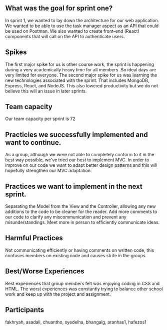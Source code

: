 What was the goal for sprint one? 
-------------------------------------------------

In sprint 1, we wanted to lay down the architecture for our web application. We wanted to be able to use the task manager aspect as an API that could be used on Postman. We also wanted to create front-end (React) components that will call on the API to authenticate users. 

Spikes
-------------------------------------------------

The first major spike for us is other course work, the sprint is happening during a very academically heavy time for all members. So ideal days are very limited for everyone. 
The second major spike for us was learning the new technologies associated with the sprint. That includes MongoDB, Express, React, and NodeJS. This also lowered productivity but we do not believe this will an issue in later sprints.

Team capacity
-------------------------------------------------

Our team capacity per sprint is 72

Practicies we successfully implemented and want to continue.
-------------------------------------------------

As a group, although we were not able to completely conform to it in the best way possible, we've tried our best to implement MVC. In order to improve on our code we want to adapt better design patterns and this will hopefully strengthen our MVC adaptation.

Practices we want to implement in the next sprint.
-------------------------------------------------

Separating the Model from the View and the Controller, allowing any new additions to the code to be cleaner for the reader. Add more comments to our code to clarify any miscommunication and prevent any misunderstandings. Meet more in person to efficiently communicate ideas.

Harmful Practices
-------------------------------------------------

Not communicating efficiently or having comments on written code, this confuses members on existing code and causes strife in the groups.

Best/Worse Experiences
-------------------------------------------------

Best experiences that group members felt was enjoying coding in CSS and HTML. The worst experiences was constantly trying to balance other school work and keep up with the project and assignment.

Participants
-------------------------------------------------

fakhryah, asadali, chuantho, syedelha, bhangalg, aranhas1, hafezos1
